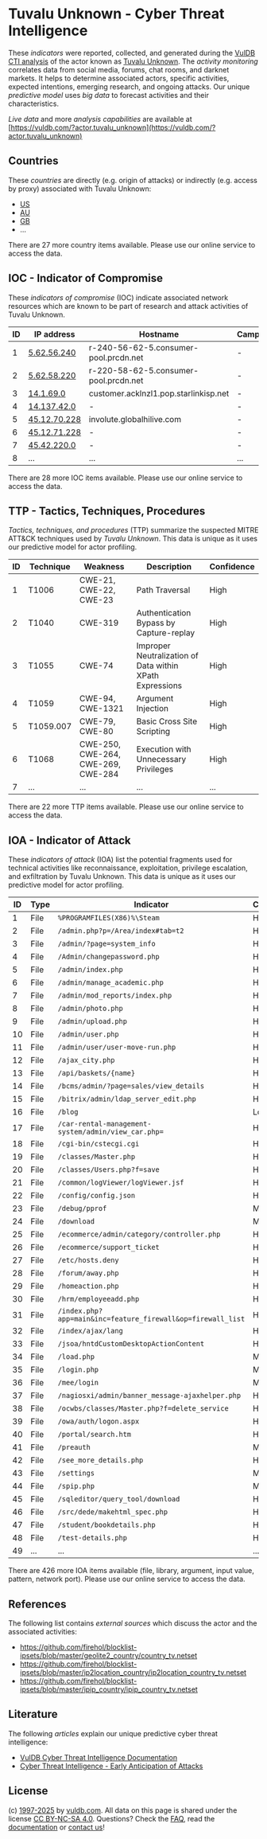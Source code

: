 # Tuvalu Unknown - Cyber Threat Intelligence

These _indicators_ were reported, collected, and generated during the [VulDB CTI analysis](https://vuldb.com/?kb.cti) of the actor known as [Tuvalu Unknown](https://vuldb.com/?actor.tuvalu_unknown). The _activity monitoring_ correlates data from social media, forums, chat rooms, and darknet markets. It helps to determine associated actors, specific activities, expected intentions, emerging research, and ongoing attacks. Our unique _predictive model_ uses _big data_ to forecast activities and their characteristics.

_Live data_ and more _analysis capabilities_ are available at [https://vuldb.com/?actor.tuvalu_unknown](https://vuldb.com/?actor.tuvalu_unknown)

## Countries

These _countries_ are directly (e.g. origin of attacks) or indirectly (e.g. access by proxy) associated with Tuvalu Unknown:

* [US](https://vuldb.com/?country.us)
* [AU](https://vuldb.com/?country.au)
* [GB](https://vuldb.com/?country.gb)
* ...

There are 27 more country items available. Please use our online service to access the data.

## IOC - Indicator of Compromise

These _indicators of compromise_ (IOC) indicate associated network resources which are known to be part of research and attack activities of Tuvalu Unknown.

ID | IP address | Hostname | Campaign | Confidence
-- | ---------- | -------- | -------- | ----------
1 | [5.62.56.240](https://vuldb.com/?ip.5.62.56.240) | r-240-56-62-5.consumer-pool.prcdn.net | - | High
2 | [5.62.58.220](https://vuldb.com/?ip.5.62.58.220) | r-220-58-62-5.consumer-pool.prcdn.net | - | High
3 | [14.1.69.0](https://vuldb.com/?ip.14.1.69.0) | customer.acklnzl1.pop.starlinkisp.net | - | High
4 | [14.137.42.0](https://vuldb.com/?ip.14.137.42.0) | - | - | High
5 | [45.12.70.228](https://vuldb.com/?ip.45.12.70.228) | involute.globalhilive.com | - | High
6 | [45.12.71.228](https://vuldb.com/?ip.45.12.71.228) | - | - | High
7 | [45.42.220.0](https://vuldb.com/?ip.45.42.220.0) | - | - | High
8 | ... | ... | ... | ...

There are 28 more IOC items available. Please use our online service to access the data.

## TTP - Tactics, Techniques, Procedures

_Tactics, techniques, and procedures_ (TTP) summarize the suspected MITRE ATT&CK techniques used by _Tuvalu Unknown_. This data is unique as it uses our predictive model for actor profiling.

ID | Technique | Weakness | Description | Confidence
-- | --------- | -------- | ----------- | ----------
1 | T1006 | CWE-21, CWE-22, CWE-23 | Path Traversal | High
2 | T1040 | CWE-319 | Authentication Bypass by Capture-replay | High
3 | T1055 | CWE-74 | Improper Neutralization of Data within XPath Expressions | High
4 | T1059 | CWE-94, CWE-1321 | Argument Injection | High
5 | T1059.007 | CWE-79, CWE-80 | Basic Cross Site Scripting | High
6 | T1068 | CWE-250, CWE-264, CWE-269, CWE-284 | Execution with Unnecessary Privileges | High
7 | ... | ... | ... | ...

There are 22 more TTP items available. Please use our online service to access the data.

## IOA - Indicator of Attack

These _indicators of attack_ (IOA) list the potential fragments used for technical activities like reconnaissance, exploitation, privilege escalation, and exfiltration by Tuvalu Unknown. This data is unique as it uses our predictive model for actor profiling.

ID | Type | Indicator | Confidence
-- | ---- | --------- | ----------
1 | File | `%PROGRAMFILES(X86)%\Steam` | High
2 | File | `/admin.php?p=/Area/index#tab=t2` | High
3 | File | `/admin/?page=system_info` | High
4 | File | `/Admin/changepassword.php` | High
5 | File | `/admin/index.php` | High
6 | File | `/admin/manage_academic.php` | High
7 | File | `/admin/mod_reports/index.php` | High
8 | File | `/admin/photo.php` | High
9 | File | `/admin/upload.php` | High
10 | File | `/admin/user.php` | High
11 | File | `/admin/user/user-move-run.php` | High
12 | File | `/ajax_city.php` | High
13 | File | `/api/baskets/{name}` | High
14 | File | `/bcms/admin/?page=sales/view_details` | High
15 | File | `/bitrix/admin/ldap_server_edit.php` | High
16 | File | `/blog` | Low
17 | File | `/car-rental-management-system/admin/view_car.php=` | High
18 | File | `/cgi-bin/cstecgi.cgi` | High
19 | File | `/classes/Master.php` | High
20 | File | `/classes/Users.php?f=save` | High
21 | File | `/common/logViewer/logViewer.jsf` | High
22 | File | `/config/config.json` | High
23 | File | `/debug/pprof` | Medium
24 | File | `/download` | Medium
25 | File | `/ecommerce/admin/category/controller.php` | High
26 | File | `/ecommerce/support_ticket` | High
27 | File | `/etc/hosts.deny` | High
28 | File | `/forum/away.php` | High
29 | File | `/homeaction.php` | High
30 | File | `/hrm/employeeadd.php` | High
31 | File | `/index.php?app=main&inc=feature_firewall&op=firewall_list` | High
32 | File | `/index/ajax/lang` | High
33 | File | `/jsoa/hntdCustomDesktopActionContent` | High
34 | File | `/load.php` | Medium
35 | File | `/login.php` | Medium
36 | File | `/mee/login` | Medium
37 | File | `/nagiosxi/admin/banner_message-ajaxhelper.php` | High
38 | File | `/ocwbs/classes/Master.php?f=delete_service` | High
39 | File | `/owa/auth/logon.aspx` | High
40 | File | `/portal/search.htm` | High
41 | File | `/preauth` | Medium
42 | File | `/see_more_details.php` | High
43 | File | `/settings` | Medium
44 | File | `/spip.php` | Medium
45 | File | `/sqleditor/query_tool/download` | High
46 | File | `/src/dede/makehtml_spec.php` | High
47 | File | `/student/bookdetails.php` | High
48 | File | `/test-details.php` | High
49 | ... | ... | ...

There are 426 more IOA items available (file, library, argument, input value, pattern, network port). Please use our online service to access the data.

## References

The following list contains _external sources_ which discuss the actor and the associated activities:

* https://github.com/firehol/blocklist-ipsets/blob/master/geolite2_country/country_tv.netset
* https://github.com/firehol/blocklist-ipsets/blob/master/ip2location_country/ip2location_country_tv.netset
* https://github.com/firehol/blocklist-ipsets/blob/master/ipip_country/ipip_country_tv.netset

## Literature

The following _articles_ explain our unique predictive cyber threat intelligence:

* [VulDB Cyber Threat Intelligence Documentation](https://vuldb.com/?kb.cti)
* [Cyber Threat Intelligence - Early Anticipation of Attacks](https://www.scip.ch/en/?labs.20201022)

## License

(c) [1997-2025](https://vuldb.com/?kb.changelog) by [vuldb.com](https://vuldb.com/?kb.about). All data on this page is shared under the license [CC BY-NC-SA 4.0](https://creativecommons.org/licenses/by-nc-sa/4.0/). Questions? Check the [FAQ](https://vuldb.com/?kb.faq), read the [documentation](https://vuldb.com/?kb) or [contact us](https://vuldb.com/?contact)!
